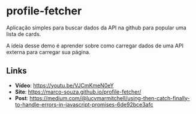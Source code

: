 # profile-fetcher

Aplicação simples para buscar dados da API na github para popular uma lista de cards.

A ideia desse demo é aprender sobre como carregar dados de uma API externa para carregar sua página.

## Links

- **Vídeo**: <https://youtu.be/VJCmKmeN0eY>
- **Site**: <https://marco-souza.github.io/profile-fetcher/>
- **Post**: <https://medium.com/@lucymarmitchell/using-then-catch-finally-to-handle-errors-in-javascript-promises-6de92bce3afc>
